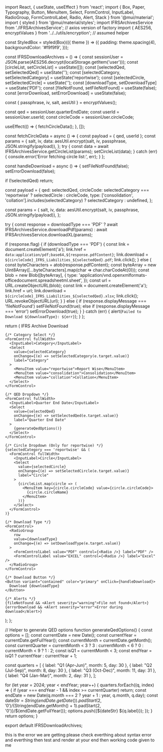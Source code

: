 import React, { useState, useEffect } from 'react'; import { Box, Paper, Typography, Button, MenuItem, Select, FormControl, InputLabel, RadioGroup, FormControlLabel, Radio, Alert, Stack } from '@mui/material'; import { styled } from '@mui/material/styles'; import IFRSArchivesService from './IFRSArchivesService'; // axios version of factory import { AES256, encryptValues } from '../../utils/encryption'; // assumed helper

const StyledBox = styled(Box)(({ theme }) => ({ padding: theme.spacing(4), backgroundColor: '#f9f9f9', }));

const IFRSDownloadArchives = () => { const sessionUser = JSON.parse(AES256.decrypt(localStorage.getItem('user'))); const [circleList, setCircleList] = useState([]); const [selectedQed, setSelectedQed] = useState(''); const [selectedCategory, setSelectedCategory] = useState('reportwise'); const [selectedCircle, setSelectedCircle] = useState(''); const [downloadType, setDownloadType] = useState('PDF'); const [fileNotFound, setFileNotFound] = useState(false); const [errorDownload, setErrorDownload] = useState(false);

const { passphrase, iv, salt, aesUtil } = encryptValues();

const qed = sessionUser.quarterEndDate; const userId = sessionUser.userId; const circleCode = sessionUser.circleCode;

useEffect(() => { fetchCircleData(); }, []);

const fetchCircleData = async () => { const payload = { qed, userId }; const params = { salt, iv, data: aesUtil.encrypt(salt, iv, passphrase, JSON.stringify(payload)), }; try { const data = await IFRSArchivesService.getCircleList(params); setCircleList(data); } catch (err) { console.error('Error fetching circle list:', err); } };

const handleDownload = async () => { setFileNotFound(false); setErrorDownload(false);

if (!selectedQed) return;

const payload = {
  qed: selectedQed,
  circleCode: selectedCategory === 'reportwise' ? selectedCircle : circleCode,
  type: ['consolidation', 'collation'].includes(selectedCategory) ? selectedCategory : undefined,
};

const params = {
  salt,
  iv,
  data: aesUtil.encrypt(salt, iv, passphrase, JSON.stringify(payload)),
};

try {
  const response = downloadType === 'PDF'
    ? await IFRSArchivesService.downloadPdf(params)
    : await IFRSArchivesService.downloadXL(params);

  if (response.flag) {
    if (downloadType === 'PDF') {
      const link = document.createElement('a');
      link.href = `data:application/pdf;base64,${response.pdfContent}`;
      link.download = `${circleCode}_IFRS_Liabilities_${selectedQed}.pdf`;
      link.click();
    } else {
      const byteCharacters = atob(response.pdfContent);
      const byteArray = new Uint8Array([...byteCharacters].map(char => char.charCodeAt(0)));
      const blob = new Blob([byteArray], {
        type: 'application/vnd.openxmlformats-officedocument.spreadsheetml.sheet',
      });
      const url = URL.createObjectURL(blob);
      const link = document.createElement('a');
      link.href = url;
      link.download = `${circleCode}_IFRS_Liabilities_${selectedQed}.xlsx`;
      link.click();
      URL.revokeObjectURL(url);
    }
  } else {
    if (response.displayMessage === 'fileNotFound') setFileNotFound(true);
    else if (response.displayMessage === 'error') setErrorDownload(true);
  }
} catch (err) {
  alert(`Failed to Download ${downloadType}: ${err}`);
}
};

return ( IFRS Archive Download

  <Stack spacing={3}>

    {/* Category Select */}
    <FormControl fullWidth>
      <InputLabel>Category</InputLabel>
      <Select
        value={selectedCategory}
        onChange={(e) => setSelectedCategory(e.target.value)}
        label="Category"
      >
        <MenuItem value="reportwise">Report Wise</MenuItem>
        <MenuItem value="consolidation">Consolidation</MenuItem>
        <MenuItem value="collation">Collation</MenuItem>
      </Select>
    </FormControl>

    {/* QED Dropdown */}
    <FormControl fullWidth>
      <InputLabel>Quarter End Date</InputLabel>
      <Select
        value={selectedQed}
        onChange={(e) => setSelectedQed(e.target.value)}
        label="Quarter End Date"
      >
        {generateQedOptions()}
      </Select>
    </FormControl>

    {/* Circle Dropdown (Only for reportwise) */}
    {selectedCategory === 'reportwise' && (
      <FormControl fullWidth>
        <InputLabel>Circle</InputLabel>
        <Select
          value={selectedCircle}
          onChange={(e) => setSelectedCircle(e.target.value)}
          label="Circle"
        >
          {circleList.map(circle => (
            <MenuItem key={circle.circleCode} value={circle.circleCode}>
              {circle.circleName}
            </MenuItem>
          ))}
        </Select>
      </FormControl>
    )}

    {/* Download Type */}
    <FormControl>
      <RadioGroup
        row
        value={downloadType}
        onChange={(e) => setDownloadType(e.target.value)}
      >
        <FormControlLabel value="PDF" control={<Radio />} label="PDF" />
        <FormControlLabel value="EXCEL" control={<Radio />} label="Excel" />
      </RadioGroup>
    </FormControl>

    {/* Download Button */}
    <Button variant="contained" color="primary" onClick={handleDownload}>
      Download {downloadType}
    </Button>

    {/* Alerts */}
    {fileNotFound && <Alert severity="warning">File not found</Alert>}
    {errorDownload && <Alert severity="error">Error during download</Alert>}
  </Stack>
</StyledBox>
); };

// Helper to generate QED options function generateQedOptions() { const options = []; const currentDate = new Date(); const currentYear = currentDate.getFullYear(); const currentMonth = currentDate.getMonth(); const currentQuarter = currentMonth < 3 ? 3 : currentMonth < 6 ? 0 : currentMonth < 9 ? 1 : 2; const isQ1 = currentMonth < 3; const endYear = isQ1 ? currentYear : currentYear + 1;

const quarters = [ { label: "Q1 (Apr-Jun)", month: 5, day: 30 }, { label: "Q2 (Jul-Sep)", month: 8, day: 30 }, { label: "Q3 (Oct-Dec)", month: 11, day: 31 }, { label: "Q4 (Jan-Mar)", month: 2, day: 31 }, ];

for (let year = 2024; year < endYear; year++) { quarters.forEach((q, index) => { if (year === endYear - 1 && index >= currentQuarter) return; const endDate = new Date(q.month === 2 ? year + 1 : year, q.month, q.day); const dateStr = ${String(endDate.getDate()).padStart(2, '0')}/${String(endDate.getMonth() + 1).padStart(2, '0')}/${endDate.getFullYear()}; options.push({${dateStr} ${q.label}}); }); } return options; }

export default IFRSDownloadArchives;

this is the error we are getting please check everthing about syntax error and everthing then test and render at your end then working code given to me
